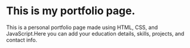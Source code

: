 # This is my portfolio page.
This is a personal portfolio page made using HTML, CSS, and JavaScript.Here you can add your education details, skills, projects, and contact info.
